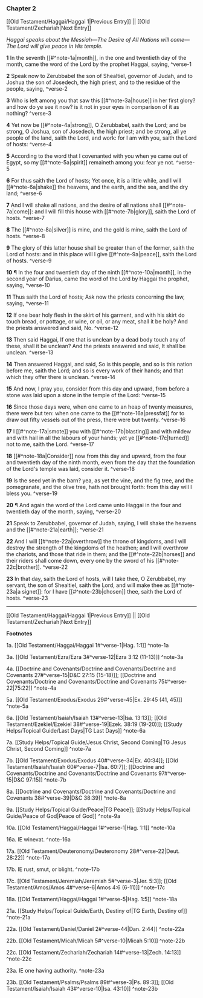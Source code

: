 ### Chapter 2

[[Old Testament/Haggai/Haggai 1|Previous Entry]]  ||  [[Old Testament/Zechariah|Next Entry]]

*Haggai speaks about the Messiah—The Desire of All Nations will come—The Lord will give peace in His temple.*

**1**  In the seventh [[#^note-1a|month]], in the one and twentieth day of the month, came the word of the Lord by the prophet Haggai, saying, ^verse-1

**2**  Speak now to Zerubbabel the son of Shealtiel, governor of Judah, and to Joshua the son of Josedech, the high priest, and to the residue of the people, saying, ^verse-2

**3**  Who is left among you that saw this [[#^note-3a|house]] in her first glory? and how do ye see it now? is it not in your eyes in comparison of it as nothing? ^verse-3

**4**  Yet now be [[#^note-4a|strong]], O Zerubbabel, saith the Lord; and be strong, O Joshua, son of Josedech, the high priest; and be strong, all ye people of the land, saith the Lord, and work: for I am with you, saith the Lord of hosts: ^verse-4

**5**  According to the word that I covenanted with you when ye came out of Egypt, so my [[#^note-5a|spirit]] remaineth among you: fear ye not. ^verse-5

**6**  For thus saith the Lord of hosts; Yet once, it is a little while, and I will [[#^note-6a|shake]] the heavens, and the earth, and the sea, and the dry land; ^verse-6

**7**  And I will shake all nations, and the desire of all nations shall [[#^note-7a|come]]: and I will fill this house with [[#^note-7b|glory]], saith the Lord of hosts. ^verse-7

**8**  The [[#^note-8a|silver]] is mine, and the gold is mine, saith the Lord of hosts. ^verse-8

**9**  The glory of this latter house shall be greater than of the former, saith the Lord of hosts: and in this place will I give [[#^note-9a|peace]], saith the Lord of hosts. ^verse-9

**10**  ¶ In the four and twentieth day of the ninth [[#^note-10a|month]], in the second year of Darius, came the word of the Lord by Haggai the prophet, saying, ^verse-10

**11**  Thus saith the Lord of hosts; Ask now the priests concerning the law, saying, ^verse-11

**12**  If one bear holy flesh in the skirt of his garment, and with his skirt do touch bread, or pottage, or wine, or oil, or any meat, shall it be holy? And the priests answered and said, No. ^verse-12

**13**  Then said Haggai, If one that is unclean by a dead body touch any of these, shall it be unclean? And the priests answered and said, It shall be unclean. ^verse-13

**14**  Then answered Haggai, and said, So is this people, and so is this nation before me, saith the Lord; and so is every work of their hands; and that which they offer there is unclean. ^verse-14

**15**  And now, I pray you, consider from this day and upward, from before a stone was laid upon a stone in the temple of the Lord: ^verse-15

**16**  Since those days were, when one came to an heap of twenty measures, there were but ten: when one came to the [[#^note-16a|pressfat]] for to draw out fifty vessels out of the press, there were but twenty. ^verse-16

**17**  I [[#^note-17a|smote]] you with [[#^note-17b|blasting]] and with mildew and with hail in all the labours of your hands; yet ye [[#^note-17c|turned]] not to me, saith the Lord. ^verse-17

**18**  [[#^note-18a|Consider]] now from this day and upward, from the four and twentieth day of the ninth month, even from the day that the foundation of the Lord's temple was laid, consider it. ^verse-18

**19**  Is the seed yet in the barn? yea, as yet the vine, and the fig tree, and the pomegranate, and the olive tree, hath not brought forth: from this day will I bless you. ^verse-19

**20**  ¶ And again the word of the Lord came unto Haggai in the four and twentieth day of the month, saying, ^verse-20

**21**  Speak to Zerubbabel, governor of Judah, saying, I will shake the heavens and the [[#^note-21a|earth]]; ^verse-21

**22**  And I will [[#^note-22a|overthrow]] the throne of kingdoms, and I will destroy the strength of the kingdoms of the heathen; and I will overthrow the chariots, and those that ride in them; and the [[#^note-22b|horses]] and their riders shall come down, every one by the sword of his [[#^note-22c|brother]]. ^verse-22

**23**  In that day, saith the Lord of hosts, will I take thee, O Zerubbabel, my servant, the son of Shealtiel, saith the Lord, and will make thee as [[#^note-23a|a signet]]: for I have [[#^note-23b|chosen]] thee, saith the Lord of hosts. ^verse-23


---
[[Old Testament/Haggai/Haggai 1|Previous Entry]]  ||  [[Old Testament/Zechariah|Next Entry]]


**Footnotes**


1a. [[Old Testament/Haggai/Haggai 1#^verse-1|Hag. 1:1]] ^note-1a

3a. [[Old Testament/Ezra/Ezra 3#^verse-12|Ezra 3:12 (11-13)]] ^note-3a

4a. [[Doctrine and Covenants/Doctrine and Covenants/Doctrine and Covenants 27#^verse-15|D&C 27:15 (15-18)]]; [[Doctrine and Covenants/Doctrine and Covenants/Doctrine and Covenants 75#^verse-22|75:22]] ^note-4a

5a. [[Old Testament/Exodus/Exodus 29#^verse-45|Ex. 29:45 (41, 45)]] ^note-5a

6a. [[Old Testament/Isaiah/Isaiah 13#^verse-13|Isa. 13:13]]; [[Old Testament/Ezekiel/Ezekiel 38#^verse-19|Ezek. 38:19 (19-20)]]; [[Study Helps/Topical Guide/Last Days|TG Last Days]] ^note-6a

7a. [[Study Helps/Topical Guide/Jesus Christ, Second Coming|TG Jesus Christ, Second Coming]] ^note-7a

7b. [[Old Testament/Exodus/Exodus 40#^verse-34|Ex. 40:34]]; [[Old Testament/Isaiah/Isaiah 60#^verse-7|Isa. 60:7]]; [[Doctrine and Covenants/Doctrine and Covenants/Doctrine and Covenants 97#^verse-15|D&C 97:15]] ^note-7b

8a. [[Doctrine and Covenants/Doctrine and Covenants/Doctrine and Covenants 38#^verse-39|D&C 38:39]] ^note-8a

9a. [[Study Helps/Topical Guide/Peace|TG Peace]]; [[Study Helps/Topical Guide/Peace of God|Peace of God]] ^note-9a

10a. [[Old Testament/Haggai/Haggai 1#^verse-1|Hag. 1:1]] ^note-10a

16a. IE winevat. ^note-16a

17a. [[Old Testament/Deuteronomy/Deuteronomy 28#^verse-22|Deut. 28:22]] ^note-17a

17b. IE rust, smut, or blight. ^note-17b

17c. [[Old Testament/Jeremiah/Jeremiah 5#^verse-3|Jer. 5:3]]; [[Old Testament/Amos/Amos 4#^verse-6|Amos 4:6 (6-11)]] ^note-17c

18a. [[Old Testament/Haggai/Haggai 1#^verse-5|Hag. 1:5]] ^note-18a

21a. [[Study Helps/Topical Guide/Earth, Destiny of|TG Earth, Destiny of]] ^note-21a

22a. [[Old Testament/Daniel/Daniel 2#^verse-44|Dan. 2:44]] ^note-22a

22b. [[Old Testament/Micah/Micah 5#^verse-10|Micah 5:10]] ^note-22b

22c. [[Old Testament/Zechariah/Zechariah 14#^verse-13|Zech. 14:13]] ^note-22c

23a. IE one having authority. ^note-23a

23b. [[Old Testament/Psalms/Psalms 89#^verse-3|Ps. 89:3]]; [[Old Testament/Isaiah/Isaiah 43#^verse-10|Isa. 43:10]] ^note-23b